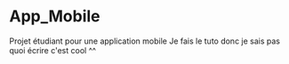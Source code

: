 # App_Mobile
Projet étudiant pour une application mobile
Je fais le tuto donc je sais pas quoi écrire
c'est cool ^^
